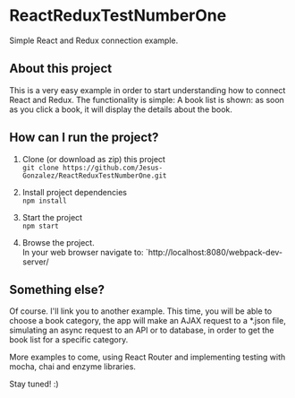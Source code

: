 # ReactReduxTestNumberOne

Simple React and Redux connection example.

## About this project
This is a very easy example in order to start understanding how to connect React and Redux.
The functionality is simple:
A book list is shown: as soon as you click a book, it will display the details about the book.

## How can I run the project?
1. Clone (or download as zip) this project  
`git clone https://github.com/Jesus-Gonzalez/ReactReduxTestNumberOne.git`

2. Install project dependencies  
`npm install`

3. Start the project  
`npm start`

4. Browse the project.  
In your web browser navigate to: `http://localhost:8080/webpack-dev-server/

## Something else?

Of course. I'll link you to another example. This time, you will be able to choose a book category,
the app will make an AJAX request to a *.json file, simulating an async request to an API or to database,
in order to get the book list for a specific category.

More examples to come, using React Router and implementing testing with mocha, chai and enzyme libraries.

Stay tuned! :)
